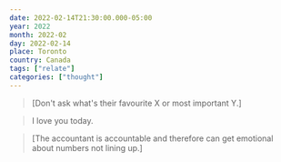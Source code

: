 ```yaml
---
date: 2022-02-14T21:30:00.000-05:00
year: 2022
month: 2022-02
day: 2022-02-14
place: Toronto
country: Canada
tags: ["relate"]
categories: ["thought"]
---
```

> [Don't ask what's their favourite X or most important Y.]

> I love you today.

> [The accountant is accountable and therefore can get emotional about numbers not lining up.]
